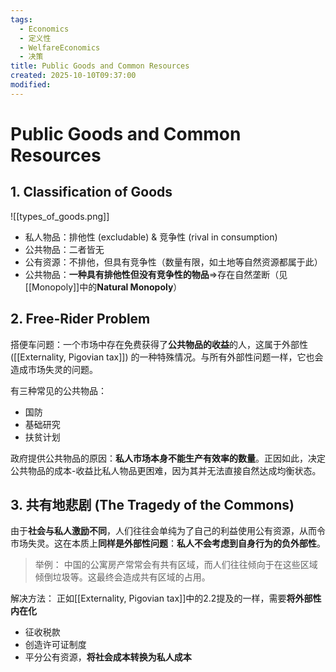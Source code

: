 ```yaml
---
tags:
  - Economics
  - 定义性
  - WelfareEconomics
  - 决策
title: Public Goods and Common Resources
created: 2025-10-10T09:37:00
modified:
---
```

# Public Goods and Common Resources
## 1. Classification of Goods
![[types_of_goods.png]]
- 私人物品：排他性 (excludable) & 竞争性 (rival in consumption)
- 公共物品：二者皆无
- 公有资源：不排他，但具有竞争性（数量有限，如土地等自然资源都属于此）
- 公共物品：**一种具有排他性但没有竞争性的物品**$\Rightarrow$存在自然垄断（见[[Monopoly]]中的**Natural Monopoly**）

## 2. Free-Rider Problem
搭便车问题：一个市场中存在免费获得了**公共物品的收益**的人，这属于外部性 ([[Externality, Pigovian tax]]) 的一种特殊情况。与所有外部性问题一样，它也会造成市场失灵的问题。

有三种常见的公共物品：
- 国防
- 基础研究
- 扶贫计划

政府提供公共物品的原因：**私人市场本身不能生产有效率的数量**。正因如此，决定公共物品的成本-收益比私人物品更困难，因为其并无法直接自然达成均衡状态。

## 3. 共有地悲剧 (The Tragedy of the Commons)
由于**社会与私人激励不同**，人们往往会单纯为了自己的利益使用公有资源，从而令市场失灵。这在本质上**同样是外部性问题**：**私人不会考虑到自身行为的负外部性**。
>举例：
>中国的公寓房产常常会有共有区域，而人们往往倾向于在这些区域倾倒垃圾等。这最终会造成共有区域的占用。

解决方法：
正如[[Externality, Pigovian tax]]中的2.2提及的一样，需要**将外部性内在化**
- 征收税款
- 创造许可证制度
- 平分公有资源，**将社会成本转换为私人成本**
